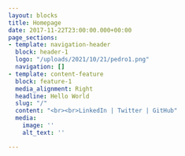 ```yaml
---
layout: blocks
title: Homepage
date: 2017-11-22T23:00:00.000+00:00
page_sections:
- template: navigation-header
  block: header-1
  logo: "/uploads/2021/10/21/pedro1.png"
  navigation: []
- template: content-feature
  block: feature-1
  media_alignment: Right
  headline: Hello World
  slug: "/"
  content: "<br><br>LinkedIn | Twitter | GitHub"
  media:
    image: ''
    alt_text: ''

---
```


